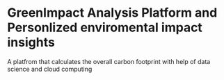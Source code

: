 # GreenImpact Analysis Platform and Personlized enviromental impact insights
 A platfrom that calculates the overall carbon footprint with help of data science and cloud computing
